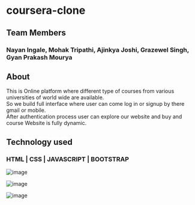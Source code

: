 

<h1>coursera-clone</h1>

<h2>Team Members</h2>

<h3>Nayan Ingale, Mohak Tripathi, Ajinkya Joshi, Grazewel Singh, Gyan Prakash Mourya </h3>

<h2>About</h2>

<p>
This is Online platform where different type of courses from various universities of world wide are available. <br>
  So we build full interface where user can come log in or signup by there gmail or mobile.<br>
  After authentication process user can explore our website and buy and course 
  Website is fully dynamic.
</p>

 <h2>Technology used</h2>
 <h3> HTML | CSS | JAVASCRIPT | BOOTSTRAP </h3>

![image](https://user-images.githubusercontent.com/97376332/165977892-7951d5e1-2527-4727-91c1-43ef7d846185.png)


![image](https://user-images.githubusercontent.com/97376332/165977943-b69c69c6-51db-43f5-a0d1-8ef308a93d97.png)


![image](https://user-images.githubusercontent.com/97376332/165978026-3cc06083-cfee-4c19-84bd-696e7990b10e.png)
